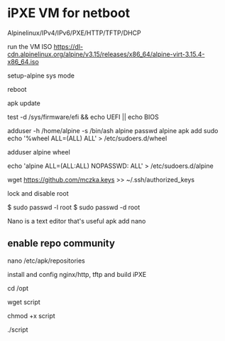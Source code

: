 # iPXE VM for netboot
Alpinelinux/IPv4/IPv6/PXE/HTTP/TFTP/DHCP

run the VM ISO https://dl-cdn.alpinelinux.org/alpine/v3.15/releases/x86_64/alpine-virt-3.15.4-x86_64.iso

setup-alpine sys mode

reboot

apk update

test -d /sys/firmware/efi && echo UEFI || echo BIOS

adduser -h /home/alpine -s /bin/ash alpine
passwd alpine
apk add sudo 
echo '%wheel ALL=(ALL) ALL' > /etc/sudoers.d/wheel

adduser alpine wheel

echo 'alpine ALL=(ALL:ALL) NOPASSWD: ALL' > /etc/sudoers.d/alpine

wget https://github.com/mczka.keys >> ~/.ssh/authorized_keys

lock and disable root

$ sudo passwd -l root
$ sudo passwd -d root

Nano is a text editor that's useful
apk add nano
## enable repo community
nano /etc/apk/repositories

install and config nginx/http, tftp and build iPXE

cd /opt

wget script

chmod +x script

./script
